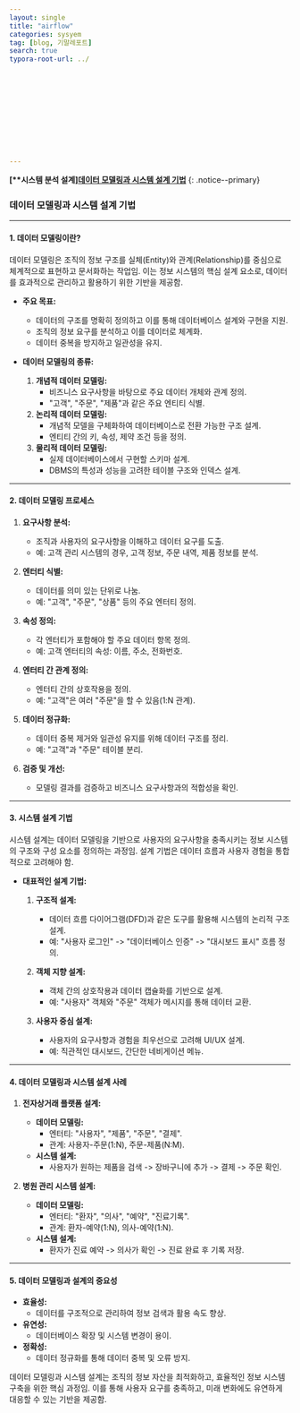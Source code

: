 ```yaml
---
layout: single
title: "airflow"
categories: sysyem
tag: [blog, 기말레포트]
search: true
typora-root-url: ../












---
```




**[****시스템 분석 설계**]**[**데이터 모델링과 시스템 설계 기법**](https://park-chanyeong.github.io)
{: .notice--primary}



### **데이터 모델링과 시스템 설계 기법**

---

#### **1. 데이터 모델링이란?**

데이터 모델링은 조직의 정보 구조를 실체(Entity)와 관계(Relationship)를 중심으로 체계적으로 표현하고 문서화하는 작업임. 이는 정보 시스템의 핵심 설계 요소로, 데이터를 효과적으로 관리하고 활용하기 위한 기반을 제공함.

- **주요 목표:**
  - 데이터의 구조를 명확히 정의하고 이를 통해 데이터베이스 설계와 구현을 지원.
  - 조직의 정보 요구를 분석하고 이를 데이터로 체계화.
  - 데이터 중복을 방지하고 일관성을 유지.

- **데이터 모델링의 종류:**
  1. **개념적 데이터 모델링:**
     - 비즈니스 요구사항을 바탕으로 주요 데이터 개체와 관계 정의.
     - "고객", "주문", "제품"과 같은 주요 엔티티 식별.
  2. **논리적 데이터 모델링:**
     - 개념적 모델을 구체화하여 데이터베이스로 전환 가능한 구조 설계.
     - 엔티티 간의 키, 속성, 제약 조건 등을 정의.
  3. **물리적 데이터 모델링:**
     - 실제 데이터베이스에서 구현할 스키마 설계.
     - DBMS의 특성과 성능을 고려한 테이블 구조와 인덱스 설계.

---

#### **2. 데이터 모델링 프로세스**

1. **요구사항 분석:**
   - 조직과 사용자의 요구사항을 이해하고 데이터 요구를 도출.
   - 예: 고객 관리 시스템의 경우, 고객 정보, 주문 내역, 제품 정보를 분석.

2. **엔터티 식별:**
   - 데이터를 의미 있는 단위로 나눔.
   - 예: "고객", "주문", "상품" 등의 주요 엔터티 정의.

3. **속성 정의:**
   - 각 엔터티가 포함해야 할 주요 데이터 항목 정의.
   - 예: 고객 엔터티의 속성: 이름, 주소, 전화번호.

4. **엔터티 간 관계 정의:**
   - 엔터티 간의 상호작용을 정의.
   - 예: "고객"은 여러 "주문"을 할 수 있음(1:N 관계).

5. **데이터 정규화:**
   - 데이터 중복 제거와 일관성 유지를 위해 데이터 구조를 정리.
   - 예: "고객"과 "주문" 테이블 분리.

6. **검증 및 개선:**
   - 모델링 결과를 검증하고 비즈니스 요구사항과의 적합성을 확인.

---

#### **3. 시스템 설계 기법**

시스템 설계는 데이터 모델링을 기반으로 사용자의 요구사항을 충족시키는 정보 시스템의 구조와 구성 요소를 정의하는 과정임. 설계 기법은 데이터 흐름과 사용자 경험을 통합적으로 고려해야 함.

- **대표적인 설계 기법:**
  1. **구조적 설계:**
     - 데이터 흐름 다이어그램(DFD)과 같은 도구를 활용해 시스템의 논리적 구조 설계.
     - 예: "사용자 로그인" -> "데이터베이스 인증" -> "대시보드 표시" 흐름 정의.

  2. **객체 지향 설계:**
     - 객체 간의 상호작용과 데이터 캡슐화를 기반으로 설계.
     - 예: "사용자" 객체와 "주문" 객체가 메시지를 통해 데이터 교환.

  3. **사용자 중심 설계:**
     - 사용자의 요구사항과 경험을 최우선으로 고려해 UI/UX 설계.
     - 예: 직관적인 대시보드, 간단한 네비게이션 메뉴.

---

#### **4. 데이터 모델링과 시스템 설계 사례**

1. **전자상거래 플랫폼 설계:**
   - **데이터 모델링:**
     - 엔터티: "사용자", "제품", "주문", "결제".
     - 관계: 사용자-주문(1:N), 주문-제품(N:M).
   - **시스템 설계:**
     - 사용자가 원하는 제품을 검색 -> 장바구니에 추가 -> 결제 -> 주문 확인.

2. **병원 관리 시스템 설계:**
   - **데이터 모델링:**
     - 엔터티: "환자", "의사", "예약", "진료기록".
     - 관계: 환자-예약(1:N), 의사-예약(1:N).
   - **시스템 설계:**
     - 환자가 진료 예약 -> 의사가 확인 -> 진료 완료 후 기록 저장.

---

#### **5. 데이터 모델링과 설계의 중요성**

- **효율성:**
  - 데이터를 구조적으로 관리하여 정보 검색과 활용 속도 향상.
- **유연성:**
  - 데이터베이스 확장 및 시스템 변경이 용이.
- **정확성:**
  - 데이터 정규화를 통해 데이터 중복 및 오류 방지.

데이터 모델링과 시스템 설계는 조직의 정보 자산을 최적화하고, 효율적인 정보 시스템 구축을 위한 핵심 과정임. 이를 통해 사용자 요구를 충족하고, 미래 변화에도 유연하게 대응할 수 있는 기반을 제공함.